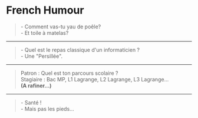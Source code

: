 # French Humour

>\- Comment vas-tu yau de poêle?  
\- Et toile à matelas?

---

>\- Quel est le repas classique d'un informaticien ?  
\- Une "Persillée". 

---

>Patron : Quel est ton parcours scolaire ?  
Stagiaire : Bac MP, L1 Lagrange, L2 Lagrange, L3 Lagrange...  
__(A rafiner...)__

---

>\- Santé !  
\- Mais pas les pieds...
